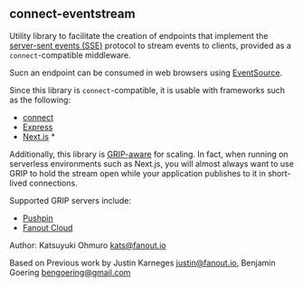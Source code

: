 ## connect-eventstream

Utility library to facilitate the creation of endpoints that implement the
[server-sent events (SSE)](https://en.wikipedia.org/wiki/Server-sent_events)
protocol to stream events to clients, provided as a `connect`-compatible middleware.

Sucn an endpoint can be consumed in web browsers using
[EventSource](https://developer.mozilla.org/en-US/docs/Web/API/EventSource).

Since this library is `connect`-compatible, it is usable with frameworks such as the following:

* [connect](https://github.com/senchalabs/Connect)
* [Express](https://expressjs.com/)
* [Next.js](https://nextjs.org/) *

Additionally, this library is [GRIP-aware](http://pushpin.org/docs/protocols/grip/) for scaling.
In fact, when running on serverless environments such as Next.js, you will almost always want
to use GRIP to hold the stream open while your application publishes to it in short-lived connections.

Supported GRIP servers include:

* [Pushpin](http://pushpin.org/)
* [Fanout Cloud](https://fanout.io/cloud/)

Author: Katsuyuki Ohmuro <kats@fanout.io>

Based on Previous work by Justin Karneges <justin@fanout.io>, Benjamin Goering <bengoering@gmail.com>
